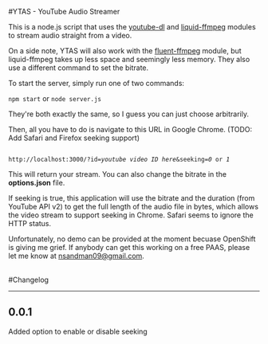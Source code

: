 #YTAS - YouTube Audio Streamer

This is a node.js script that uses the [youtube-dl](http://www.github.com/fent/node-youtube-dl) and [liquid-ffmpeg](https://www.npmjs.com/package/liquid-ffmpeg) modules to stream audio straight from a video. 

On a side note, YTAS will also work with the [fluent-ffmpeg](https://github.com/fluent-ffmpeg/node-fluent-ffmpeg) module, but liquid-ffmpeg takes up less space and seemingly less memory. They also use a different command to set the bitrate.

To start the server, simply run one of two commands:

<code>npm start</code> or <code>node server.js</code>

They're both exactly the same, so I guess you can just choose arbitrarily.

Then, all you have to do is navigate to this URL in Google Chrome. (TODO: Add Safari and Firefox seeking support)

<code>
http://localhost:3000/?id=<em>youtube video ID here</em>&seeking=<em>0</em> or <em>1</em>
</code>

This will return your stream. You can also change the bitrate in the <strong>options.json</strong> file.

If seeking is true, this application will use the bitrate and the duration (from YouTube API v2) to get the full length of the audio file in bytes, which allows the video stream to support seeking in Chrome. Safari seems to ignore the HTTP status. 

Unfortunately, no demo can be provided at the moment becuase OpenShift is giving me grief. If anybody can get this working on a free PAAS, please let me know at <nsandman09@gmail.com>.
<br /><br />

#Changelog
<hr />

0.0.1
-----
Added option to enable or disable seeking
